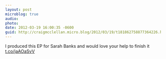 ```yaml
---
layout: post
microblog: true
audio: 
photo: 
date: 2012-03-19 16:00:35 -0600
guid: http://craigmcclellan.micro.blog/2012/03/19/t181862758877364226.html
---
```

I produced this EP for Sarah Banks and would love your help to finish it
 [t.co/jaAOaSvV](http://t.co/jaAOaSvV)
